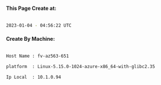 
   
#### This Page Create at:

```bash

2023-01-04 - 04:56:22 UTC

```

#### Create By Machine:

```bash

Host Name : fv-az563-651

platform  : Linux-5.15.0-1024-azure-x86_64-with-glibc2.35

Ip Local  : 10.1.0.94

```

